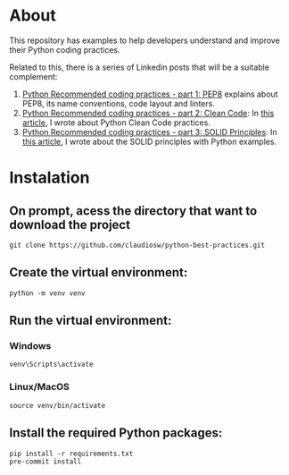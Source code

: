 # About

This repository has examples to help developers understand and improve their Python coding practices.

Related to this, there is a series of Linkedin posts that will be a suitable complement:

1. [Python Recommended coding practices - part 1: PEP8](https://www.linkedin.com/pulse/python-recommended-coding-practices-part-1-pep8-watanabe/) explains about PEP8, its name conventions, code layout and linters.
2. [Python Recommended coding practices - part 2: Clean Code](https://www.linkedin.com/pulse/python-recommended-coding-practices-part2-clean-code-watanabe/): In [this article](https://www.linkedin.com/pulse/python-recommended-coding-practices-part2-clean-code-watanabe/), I wrote about Python Clean Code practices.
3. [Python Recommended coding practices - part 3: SOLID Principles](https://www.linkedin.com/pulse/python-recommended-coding-practices-part-3-solid-watanabe/): In [this article](https://www.linkedin.com/pulse/python-recommended-coding-practices-part-3-solid-watanabe/), I wrote about the SOLID principles with Python examples.

# Instalation

## On prompt, acess the directory that want to download the project
```
git clone https://github.com/claudiosw/python-best-practices.git
```

## Create the virtual environment:
```
python -m venv venv

```

## Run the virtual environment:
### Windows
```
venv\Scripts\activate

```
### Linux/MacOS
```
source venv/bin/activate
```

## Install the required Python packages:
```
pip install -r requirements.txt
pre-commit install
```
